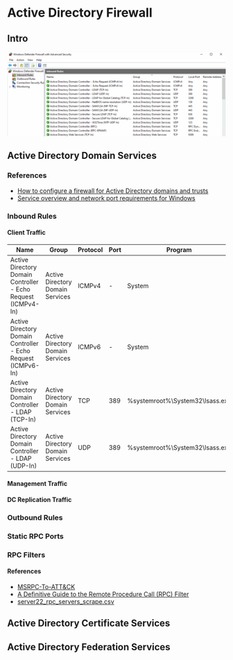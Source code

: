 # Active Directory Firewall

## Intro

![Windows Firewall with Advanced Security Screenshot](Screenshots/windows-firewall.png)

## Active Directory Domain Services

### References

- [How to configure a firewall for Active Directory domains and trusts](https://learn.microsoft.com/en-us/troubleshoot/windows-server/active-directory/config-firewall-for-ad-domains-and-trusts)
- [Service overview and network port requirements for Windows](https://learn.microsoft.com/en-us/troubleshoot/windows-server/networking/service-overview-and-network-port-requirements)

### Inbound Rules

#### Client Traffic

| Name | Group | Protocol | Port | Program | Service |
|------|-------|----------|------------|---------|---------|
| Active Directory Domain Controller - Echo Request (ICMPv4-In) | Active Directory Domain Services | ICMPv4 | - | System | - |
| Active Directory Domain Controller - Echo Request (ICMPv6-In) | Active Directory Domain Services | ICMPv6 | - | System | - |
| Active Directory Domain Controller - LDAP (TCP-In) |  Active Directory Domain Services | TCP | 389 | %systemroot%\System32\lsass.exe | - |
| Active Directory Domain Controller - LDAP (UDP-In) |  Active Directory Domain Services | UDP | 389 | %systemroot%\System32\lsass.exe | - |

#### Management Traffic

#### DC Replication Traffic

### Outbound Rules

### Static RPC Ports

### RPC Filters 

#### References

- [MSRPC-To-ATT&CK](https://github.com/jsecurity101/MSRPC-to-ATTACK)
- [A Definitive Guide to the Remote Procedure Call (RPC) Filter](https://www.akamai.com/blog/security/guide-rpc-filter#using)
- [server22_rpc_servers_scrape.csv](https://github.com/akamai/akamai-security-research/blob/main/rpc_toolkit/rpc_interface_lists/server22_rpc_servers_scrape.csv)

## Active Directory Certificate Services

## Active Directory Federation Services
